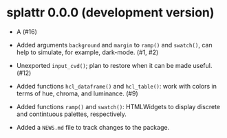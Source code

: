 # splattr 0.0.0 (development version)

* A (#16)

* Added arguments `background` and `margin` to `ramp()` and `swatch()`, can help to simulate, for example, dark-mode. (#1, #2)
 
* Unexported `input_cvd()`; plan to restore when it can be made useful. (#12)

* Added functions `hcl_dataframe()` and `hcl_table()`: work with colors in terms of 
  hue, chroma, and luminance. (#9)

* Added functions `ramp()` and `swatch()`: HTMLWidgets to display discrete and 
  contintuous palettes, respectively.

* Added a `NEWS.md` file to track changes to the package.
